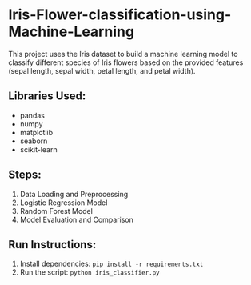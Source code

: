 # Iris-Flower-classification-using-Machine-Learning
This project uses the Iris dataset to build a machine learning model to classify different species of Iris flowers based on the provided features (sepal length, sepal width, petal length, and petal width).

## Libraries Used:
- pandas
- numpy
- matplotlib
- seaborn
- scikit-learn

## Steps:
1. Data Loading and Preprocessing
2. Logistic Regression Model
3. Random Forest Model
4. Model Evaluation and Comparison

## Run Instructions:
1. Install dependencies: `pip install -r requirements.txt`
2. Run the script: `python iris_classifier.py`

